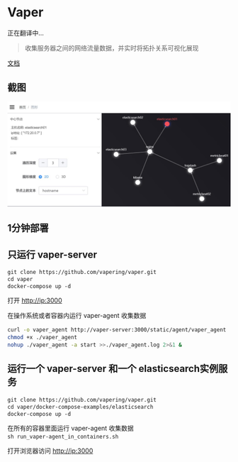 # Vaper
正在翻译中...
> 收集服务器之间的网络流量数据，并实时将拓扑关系可视化展现

[文档](https://vapering.github.io/vaper/#/)  

## 截图
![2d demo](../imgs/demo-pc.zh-cn.jpg "2d demo")  
## 1分钟部署
## 只运行 vaper-server

```shell
git clone https://github.com/vapering/vaper.git
cd vaper
docker-compose up -d
```
打开 [http://ip:3000](http://vaper-server:3000)  

在操作系统或者容器内运行 vaper-agent 收集数据
```bash
curl -o vaper_agent http://vaper-server:3000/static/agent/vaper_agent
chmod +x ./vaper_agent
nohup ./vaper_agent -a start >>./vaper_agent.log 2>&1 &
```

## 运行一个 vaper-server 和一个 elasticsearch实例服务

```shell
git clone https://github.com/vapering/vaper.git
cd vaper/docker-compose-examples/elasticsearch
docker-compose up -d
```

在所有的容器里面运行 vaper-agent 收集数据  
`sh run_vaper-agent_in_containers.sh`


打开浏览器访问 [http://ip:3000](http://vaper-server:3000)

